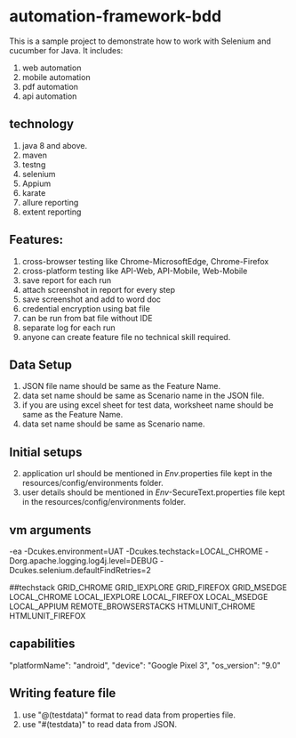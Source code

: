 # automation-framework-bdd
This is a sample project to demonstrate how to work with Selenium and cucumber for Java.
It includes:
1. web automation
2. mobile automation
3. pdf automation
4. api automation

## technology 
1. java 8 and above.
2. maven
3. testng
4. selenium
5. Appium
6. karate
7. allure reporting
8. extent reporting

## Features:
1. cross-browser testing like Chrome-MicrosoftEdge, Chrome-Firefox
1. cross-platform testing like API-Web, API-Mobile, Web-Mobile
2. save report for each run
3. attach screenshot in report for every step
5. save screenshot and add to word doc
6. credential encryption using bat file
7. can be run from bat file without IDE
8. separate log for each run
9. anyone can create feature file no technical skill required.

## Data Setup
1. JSON file name should be same as the Feature Name.
2. data set name should be same as Scenario name in the JSON file. 
3. if you are using excel sheet for test data, worksheet name should be same as the Feature Name.
4. data set name should be same as Scenario name.

## Initial setups
2. application url should be mentioned in *Env*.properties file kept in the resources/config/environments folder.
3. user details should be mentioned in *Env*-SecureText.properties file kept in the resources/config/environments folder.

## vm arguments
-ea
-Dcukes.environment=UAT
-Dcukes.techstack=LOCAL_CHROME
-Dorg.apache.logging.log4j.level=DEBUG
-Dcukes.selenium.defaultFindRetries=2

##techstack
GRID_CHROME
GRID_IEXPLORE
GRID_FIREFOX
GRID_MSEDGE
LOCAL_CHROME
LOCAL_IEXPLORE
LOCAL_FIREFOX
LOCAL_MSEDGE
LOCAL_APPIUM
REMOTE_BROWSERSTACKS
HTMLUNIT_CHROME
HTMLUNIT_FIREFOX

## capabilities
"platformName": "android",
"device": "Google Pixel 3",
"os_version": "9.0"

## Writing feature file
1. use "@(testdata)" format to read data from properties file.
2. use "#(testdata)" to read data from JSON.



